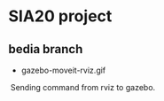 # SIA20 project

## bedia branch

- gazebo-moveit-rviz.gif

​       Sending command from rviz to gazebo.